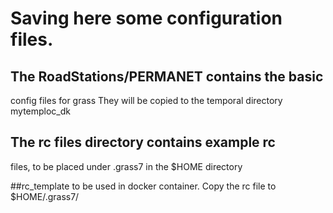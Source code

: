 # Saving here some configuration files.

## The RoadStations/PERMANET contains the basic
config files for grass
They will be copied to the temporal directory
mytemploc_dk

## The rc files directory contains example rc
files, to be placed under .grass7 in the $HOME
directory

##rc_template
to be used in docker container. 
Copy the rc file to $HOME/.grass7/
